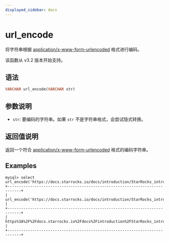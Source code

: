 ```yaml
---
displayed_sidebar: docs
---
```


# url_encode



将字符串根据 [application/x-www-form-urlencoded](https://www.w3.org/TR/html4/interact/forms.html#h-17.13.4.1) 格式进行编码。

该函数从 v3.2 版本开始支持。

## 语法

```haskell
VARCHAR url_encode(VARCHAR str)
```

## 参数说明

- `str`: 要编码的字符串。如果 `str` 不是字符串格式，会尝试隐式转换。

## 返回值说明

返回一个符合 [application/x-www-form-urlencoded](https://www.w3.org/TR/html4/interact/forms.html#h-17.13.4.1) 格式的编码字符串。

## Examples

```plaintext
mysql> select url_encode('https://docs.starrocks.io/docs/introduction/StarRocks_intro/');
+----------------------------------------------------------------------------+
| url_encode('https://docs.starrocks.io/docs/introduction/StarRocks_intro/') |
+----------------------------------------------------------------------------+
| https%3A%2F%2Fdocs.starrocks.io%2Fdocs%2Fintroduction%2FStarRocks_intro%2F |
+----------------------------------------------------------------------------+
```
